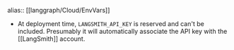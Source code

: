 alias:: [[langgraph/Cloud/EnvVars]]

- At deployment time, `LANGSMITH_API_KEY` is reserved and can't be included. Presumably it will automatically associate the API key with the [[LangSmith]] account.